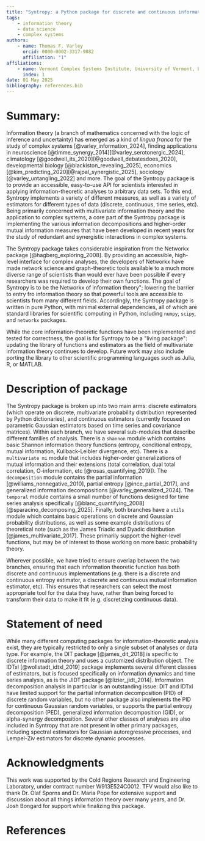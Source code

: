 ```yaml
---
title: "Syntropy: a Python package for discrete and continuous information theory."
tags:
    - information theory 
    - data science
    - complex systems 
authors:
    - name: Thomas F. Varley
      orcid: 0000-0002-3317-9882 
      affiliation: "1"
affiliations:
    - name: Vermont Complex Systems Institute, University of Vermont, Burlington, VT, USA. 
      index: 1
date: 01 May 2025
bibliography: references.bib
---
```


# Summary:
Information theory (a branch of mathematics concerned with the logic of inference and uncertainty) has emerged as a kind of *lingua franca* for the study of complex systems [@varley_information_2024], finding applications in neuroscience [@timme_synergy_2014][@varley_serotonergic_2024], climatology [@goodwell_its_2020][@goodwell_debatesdoes_2020], developmental biology [@blackiston_revealing_2025], economics [@kim_predicting_2020][@rajpal_synergistic_2025], sociology [@varley_untangling_2022] and more. 
The goal of the Syntropy package is to provide an accessible, easy-to-use API for scientists interested in applying information-theoretic analyses to arbitrary data sets. 
To this end, Syntropy implements a variety of different measures, as well as a variety of estimators for different types of data (discrete, continuous, time series, etc). 
Being primarily concerned with multivariate information theory and the application to complex systems, a core part of the Syntropy package is implementing the various information decompositions and higher-order mutual information measures that have been developed in recent years for the study of redundant and synergistic interactions in complex systems. 

The Syntropy package takes considerable inspiration from the Networkx package [@hagberg_exploring_2008]. 
By providing an accessible, high-level interface for complex analyses, the developers of Networkx have made network science and graph-theoretic tools available to a much more diverse range of scientists than would ever have been possible if every researchers was required to develop their own functions. 
The goal of Syntropy is to be the Networkx of information theory"; lowering the barrier to entry fro information theory so that powerful tools are accessible to scientists from many different fields. 
Accordingly, the Syntropy package is written in pure Python, with minimal external dependencies, all of which are standard libraries for scientific computing in Python, including ``numpy``, ``scipy``, and ``networkx`` packages. 

While the core information-theoretic functions have been implemented and tested for correctness, the goal is for Syntropy to be a "living package": updating the library of functions and estimators as the field of multivariate information theory continues to develop. Future work may also include porting the library to other scientific programming languages such as Julia, R, or MATLAB. 

# Description of package
The Syntropy package is broken up into two main arms: discrete estimators (which operate on discrete, multivariate probability distribution represented by Python dictionaries), and continuous estimators (currently focused on parametric Gaussian estimators based on time series and covariance matrices). 
Within each branch, we have several sub-modules that describe different families of analysis. 
There is a ``shannon`` module which contains basic Shannon information theory functions (entropy, conditional entropy, mutual information, Kullback-Leibler divergence, etc). 
There is a ``multivariate mi`` module that includes higher-order generalizations of mutual information and their extensions (total correlation, dual total correlation, O-information, etc [@rosas_quantifying_2019]). 
The ``decomposition`` module contains the partial information [@williams_nonnegative_2010], partial entropy [@ince_partial_2017], and generalized information decompositions [@varley_generalized_2024]. 
The ``temporal`` module contains a small number of functions designed for time series analysis specifically [@blanc_quantifying_2008][@sparacino_decomposing_2025]. 
Finally, both branches have a ``utils`` module which contains basic operations on discrete and Gaussian probability distributions, as well as some example distributions of theoretical note (such as the James Triadic and Dyadic distribution [@james_multivariate_2017]. 
These primarily support the higher-level functions, but may be of interest to those working on more basic probability theory.

Wherever possible, we have tried to ensure overlap between the two branches, ensuring that each information theoretic function has both discrete and continuous implementations (e.g. there is a discrete and continuous entropy estimator, a discrete and continuous mutual information estimator, etc). 
This ensures that researchers can select the most appropriate tool for the data they have, rather than being forced to transform their data to make it fit (e.g. discretizing continuous data). 

# Statement of need
While many different computing packages for information-theoretic analysis exist, they are typically restricted to only a single subset of analyses or data type. 
For example, the DIT package [@james_dit_2018] is specific to discrete information theory and uses a customized distribution object. 
The IDTxl [@wollstadt_idtxl_2019] package implements several different classes of estimators, but is focused specifically on information dynamics and time series analysis, as is the JIDT package [@lizier_jidt_2014]. 
Information decomposition analysis in particular is an outstanding issue: DIT and IDTxl have limited support for the partial information decomposition (PID) of discrete random variables, but no other package also implements the PID for continuous Gaussian random variables, or supports the partial entropy decomposition (PED), generalized information decomposition (GID), or alpha-synergy decomposition. 
Several other classes of analyses are also included in Syntropy that are not present in other primary packages, including spectral estimators for Gaussian autoregressive processes, and Lempel-Ziv estimators for discrete dynamic processes. 
 
# Acknowledgments 
This work was supported by the Cold Regions Research and Engineering Laboratory, under contract number W913E524C0012. TFV would also like to thank Dr. Olaf Sporns and Dr. Maria Pope for extensive support and discussion about all things information theory over many years, and Dr. Josh Bongard for support while finalizing this package. 

# References
